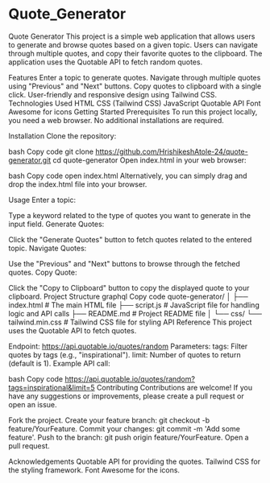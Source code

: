 # Quote_Generator

Quote Generator
This project is a simple web application that allows users to generate and browse quotes based on a given topic. Users can navigate through multiple quotes, and copy their favorite quotes to the clipboard. The application uses the Quotable API to fetch random quotes.

Features
Enter a topic to generate quotes.
Navigate through multiple quotes using "Previous" and "Next" buttons.
Copy quotes to clipboard with a single click.
User-friendly and responsive design using Tailwind CSS.
Technologies Used
HTML
CSS (Tailwind CSS)
JavaScript
Quotable API
Font Awesome for icons
Getting Started
Prerequisites
To run this project locally, you need a web browser. No additional installations are required.

Installation
Clone the repository:

bash
Copy code
git clone https://github.com/HrishikeshAtole-24/quote-generator.git
cd quote-generator
Open index.html in your web browser:

bash
Copy code
open index.html
Alternatively, you can simply drag and drop the index.html file into your browser.

Usage
Enter a topic:

Type a keyword related to the type of quotes you want to generate in the input field.
Generate Quotes:

Click the "Generate Quotes" button to fetch quotes related to the entered topic.
Navigate Quotes:

Use the "Previous" and "Next" buttons to browse through the fetched quotes.
Copy Quote:

Click the "Copy to Clipboard" button to copy the displayed quote to your clipboard.
Project Structure
graphql
Copy code
quote-generator/
│
├── index.html         # The main HTML file
├── script.js          # JavaScript file for handling logic and API calls
├── README.md          # Project README file
│
└── css/
    └── tailwind.min.css  # Tailwind CSS file for styling
API Reference
This project uses the Quotable API to fetch quotes.

Endpoint: https://api.quotable.io/quotes/random
Parameters:
tags: Filter quotes by tags (e.g., "inspirational").
limit: Number of quotes to return (default is 1).
Example API call:

bash
Copy code
https://api.quotable.io/quotes/random?tags=inspirational&limit=5
Contributing
Contributions are welcome! If you have any suggestions or improvements, please create a pull request or open an issue.

Fork the project.
Create your feature branch: git checkout -b feature/YourFeature.
Commit your changes: git commit -m 'Add some feature'.
Push to the branch: git push origin feature/YourFeature.
Open a pull request.

Acknowledgements
Quotable API for providing the quotes.
Tailwind CSS for the styling framework.
Font Awesome for the icons.
